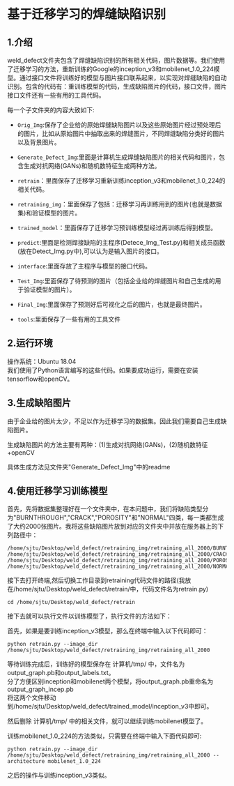 # 基于迁移学习的焊缝缺陷识别

## 1.介绍


weld_defect文件夹包含了焊缝缺陷识别的所有相关代码，图片数据等。我们使用了迁移学习的方法，重新训练的Google的inception_v3和mobilenet_1.0_224模型。通过接口文件将训练好的模型与图片接口联系起来，以实现对焊缝缺陷的自动识别。包含的代码有：重训练模型的代码，生成缺陷图片的代码，接口文件，图片接口文件还有一些有用的工具代码。

每一个子文件夹的内容大致如下:

* ``Orig_Img``:保存了企业给的原始焊缝缺陷图片以及这些原始图片经过预处理后的图片，比如从原始图片中抽取出来的焊缝图片，不同焊缝缺陷分类好的图片以及背景图片。

* ``Generate_Defect_Img``:里面是计算机生成焊缝缺陷图片的相关代码和图片，包含生成对抗网络(GANs)和随机数特征生成两种方法。

* ``retrain``：里面保存了迁移学习重新训练inception_v3和mobilenet_1.0_224的相关代码。

* ``retraining_img``：里面保存了包括：迁移学习再训练用到的图片(也就是数据集)和验证模型的图片。

* ``trained_model``：里面保存了迁移学习预训练模型经过再训练后得到模型。

* ``predict``:里面是检测焊接缺陷的主程序(Detece_Img_Test.py)和相关成员函数(放在Detect_Img.py中),可以认为是输入图片的接口。

* ``interface``:里面存放了主程序与模型的接口代码。

* ``Test_Img``:里面保存了待预测的图片（包括企业给的焊缝图片和自己生成的用于验证模型的图片）。

* ``Final_Img``:里面保存了预测好后可视化之后的图片，也就是最终图片。

* ``tools``:里面保存了一些有用的工具文件


## 2.运行环境

操作系统：Ubuntu 18.04<br>
我们使用了Python语言编写的这些代码。如果要成功运行，需要在安装tensorflow和openCV。



## 3.生成缺陷图片

由于企业给的图片太少，不足以作为迁移学习的数据集。因此我们需要自己生成缺陷图片。

生成缺陷图片的方法主要有两种：(1)生成对抗网络(GANs)，(2)随机数特征+openCV

具体生成方法见文件夹"Generate_Defect_Img"中的readme

## 4.使用迁移学习训练模型

首先，先将数据集整理好在一个文件夹中，在本问题中，我们将缺陷类型分为"BURNTHROUGH","CRACK","POROSITY"和"NORMAL"四类，每一类都生成了大约2000张图片。我将这些缺陷图片放到对应的文件夹中并放在服务器上的下列路径中：

```
/home/sjtu/Desktop/weld_defect/retraining_img/retraining_all_2000/BURNTHROUGH
/home/sjtu/Desktop/weld_defect/retraining_img/retraining_all_2000/CRACK
/home/sjtu/Desktop/weld_defect/retraining_img/retraining_all_2000/POROSITY
/home/sjtu/Desktop/weld_defect/retraining_img/retraining_all_2000/NORMAL
```

接下去打开终端,然后切换工作目录到retraining代码文件的路径(我放在/home/sjtu/Desktop/weld_defect/retrain/中，代码文件名为retrain.py)

```
cd /home/sjtu/Desktop/weld_defect/retrain
```

接下去就可以执行文件以训练模型了，执行文件的方法如下：

首先，如果是要训练inception_v3模型，那么在终端中输入以下代码即可：

```
python retrain.py --image_dir /home/sjtu/Desktop/weld_defect/retraining_img/retraining_all_2000
```

等待训练完成后，训练好的模型保存在 计算机/tmp/ 中，文件名为output_graph.pb和output_labels.txt。<br>
分了方便区别inception和mobilenet两个模型，将output_graph.pb重命名为output_graph_incep.pb<br>
将这两个文件移动到/home/sjtu/Desktop/weld_defect/trained_model/inception_v3中即可。

然后删除 计算机/tmp/ 中的相关文件，就可以继续训练mobilenet模型了。

训练mobilenet_1.0_224的方法类似，只需要在终端中输入下面代码即可:

```
python retrain.py --image_dir /home/sjtu/Desktop/weld_defect/retraining_img/retraining_all_2000 --architecture mobilenet_1.0_224
```
之后的操作与训练inception_v3类似。
